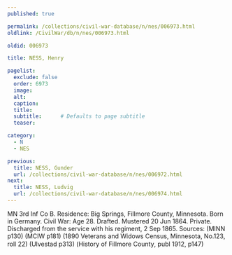 ```yaml
---
published: true

permalink: /collections/civil-war-database/n/nes/006973.html
oldlink: /CivilWar/db/n/nes/006973.html

oldid: 006973

title: NESS, Henry

pagelist:
  exclude: false
  order: 6973
  image: 
  alt:
  caption:
  title:
  subtitle:      # Defaults to page subtitle
  teaser:

category: 
  - N 
  - NES

previous:
  title: NESS, Gunder
  url: /collections/civil-war-database/n/nes/006972.html  
next:
  title: NESS, Ludvig
  url: /collections/civil-war-database/n/nes/006974.html   
---
```

MN 3rd Inf Co B. Residence: Big Springs, Fillmore County, Minnesota. Born in Germany. Civil War: Age 28. Drafted. Mustered 20 Jun 1864. Private. Discharged from the service with his regiment, 2 Sep 1865. Sources: (MINN p130) (MCIW p181) (1890 Veterans and Widows Census, Minnesota, No.123, roll 22) (Ulvestad p313) (&#147;History of Fillmore County&#148;, publ 1912, p147)